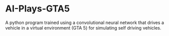 # AI-Plays-GTA5
A python program trained using a convolutional neural network that drives a vehicle in a virtual environment (GTA 5) for simulating self driving vehicles.
